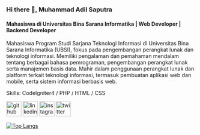 ### Hi there 👋, Muhammad Adil Saputra
#### Mahasiswa di Universitas Bina Sarana Informatika | Web Developer | Backend Developer
Mahasiswa Program Studi Sarjana Teknologi Informasi di Universitas Bina Sarana Informatika (UBSI), fokus pada pengembangan perangkat lunak dan teknologi informasi. Memiliki pengalaman dan pemahaman mendalam tentang berbagai bahasa pemrograman, pengembangan perangkat lunak serta manajemen basis data. Mahir dalam penggunaan perangkat lunak dan platform terkait teknologi informasi, termasuk pembuatan aplikasi web dan mobile, serta sistem informasi berbasis web.

Skills: CodeIgniter4 / PHP / HTML / CSS



[<img src='https://cdn.jsdelivr.net/npm/simple-icons@3.0.1/icons/github.svg' alt='github' height='40'>](https://github.com/ImperFecti)  [<img src='https://cdn.jsdelivr.net/npm/simple-icons@3.0.1/icons/linkedin.svg' alt='linkedin' height='40'>](https://www.linkedin.com/in/adilsputra/)  [<img src='https://cdn.jsdelivr.net/npm/simple-icons@3.0.1/icons/instagram.svg' alt='instagram' height='40'>](https://www.instagram.com/@_adilsputra/)  [<img src='https://cdn.jsdelivr.net/npm/simple-icons@3.0.1/icons/twitter.svg' alt='twitter' height='40'>](https://twitter.com/@_adilsputra)  

[![Top Langs](https://github-readme-stats.vercel.app/api/top-langs/?username=ImperFecti)](https://github.com/anuraghazra/github-readme-stats)


